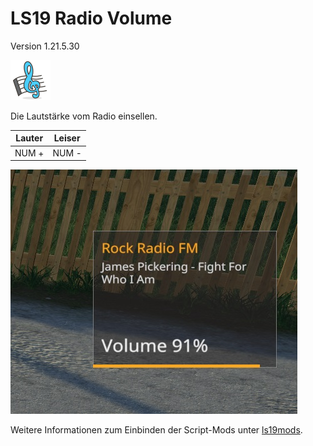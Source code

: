 # LS19 Radio Volume

Version 1.21.5.30

<img src="./dist/FS19_RadioVolume/mod.png" height="64" width="64" title="Uhr [Vector Emoji by Vincent Le Moign]" />

Die Lautstärke vom Radio einsellen.

| Lauter | Leiser |
| ------ | ------ |
| NUM +  | NUM -  |

![Screenshot](./images/screenshot.jpg)

Weitere Informationen zum Einbinden der Script-Mods unter [ls19mods](../README.md).
